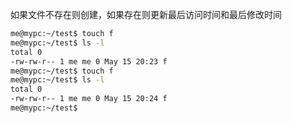 如果文件不存在则创建，如果存在则更新最后访问时间和最后修改时间


```bash
me@mypc:~/test$ touch f
me@mypc:~/test$ ls -l
total 0
-rw-rw-r-- 1 me me 0 May 15 20:23 f
me@mypc:~/test$ touch f
me@mypc:~/test$ ls -l
total 0
-rw-rw-r-- 1 me me 0 May 15 20:24 f
me@mypc:~/test$ 
```
